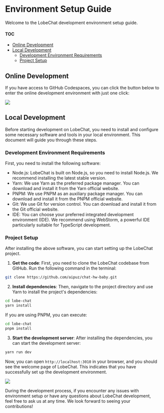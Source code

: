 # Environment Setup Guide

Welcome to the LobeChat development environment setup guide.

#### TOC

- [Online Development](#online-development)
- [Local Development](#local-development)
  - [Development Environment Requirements](#development-environment-requirements)
  - [Project Setup](#project-setup)

## Online Development

If you have access to GitHub Codespaces, you can click the button below to enter the online development environment with just one click:

[![][codespaces-shield]][codespaces-link]

## Local Development

Before starting development on LobeChat, you need to install and configure some necessary software and tools in your local environment. This document will guide you through these steps.

### Development Environment Requirements

First, you need to install the following software:

- Node.js: LobeChat is built on Node.js, so you need to install Node.js. We recommend installing the latest stable version.
- Yarn: We use Yarn as the preferred package manager. You can download and install it from the Yarn official website.
- PNPM: We use PNPM as an auxiliary package manager. You can download and install it from the PNPM official website.
- Git: We use Git for version control. You can download and install it from the Git official website.
- IDE: You can choose your preferred integrated development environment (IDE). We recommend using WebStorm, a powerful IDE particularly suitable for TypeScript development.

### Project Setup

After installing the above software, you can start setting up the LobeChat project.

1. **Get the code**: First, you need to clone the LobeChat codebase from GitHub. Run the following command in the terminal:

```bash
git clone https://github.com/aipuz/chat-hw-baby.git
```

2. **Install dependencies**: Then, navigate to the project directory and use Yarn to install the project's dependencies:

```bash
cd lobe-chat
yarn install
```

If you are using PNPM, you can execute:

```bash
cd lobe-chat
pnpm install
```

3. **Start the development server**: After installing the dependencies, you can start the development server:

```bash
yarn run dev
```

Now, you can open `http://localhost:3010` in your browser, and you should see the welcome page of LobeChat. This indicates that you have successfully set up the development environment.

![](https://github-production-user-asset-6210df.s3.amazonaws.com/28616219/274655364-414bc31e-8511-47a3-af17-209b530effc7.png)

During the development process, if you encounter any issues with environment setup or have any questions about LobeChat development, feel free to ask us at any time. We look forward to seeing your contributions!

[codespaces-link]: https://codespaces.new/lobehub/lobe-chat
[codespaces-shield]: https://github.com/codespaces/badge.svg
